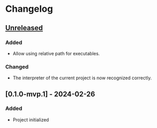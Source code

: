 <!-- Keep a Changelog guide -> https://keepachangelog.com -->

# Changelog


## [Unreleased]

### Added

* Allow using relative path for executables.

### Changed

* The interpreter of the current project is now recognized correctly.


## [0.1.0-mvp.1] - 2024-02-26

### Added

* Project initialized


  [Unreleased]: https://github.com/InSyncWithFoo/pyright-plugin/compare/v0.1.0-mvp.1..HEAD
  [v0.1.0-mvp.1]: https://github.com/InSyncWithFoo/pyright-plugin/commits
